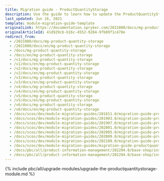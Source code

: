 ```yaml
---
title: Migration guide - ProductQuantityStorage
description: Use the guide to learn how to update the ProductQuantityStorage module.
last_updated: Jun 16, 2021
template: module-migration-guide-template
originalLink: https://documentation.spryker.com/2021080/docs/mg-product-quantity-storage
originalArticleId: 41d929cb-b16c-4552-9284-9fb89f1c478e
redirect_from:
  - /2021080/docs/mg-product-quantity-storage
  - /2021080/docs/en/mg-product-quantity-storage
  - /docs/mg-product-quantity-storage
  - /docs/en/mg-product-quantity-storage
  - /v1/docs/mg-product-quantity-storage
  - /v1/docs/en/mg-product-quantity-storage
  - /v2/docs/mg-product-quantity-storage
  - /v2/docs/en/mg-product-quantity-storage
  - /v3/docs/mg-product-quantity-storage
  - /v3/docs/en/mg-product-quantity-storage
  - /v4/docs/mg-product-quantity-storage
  - /v4/docs/en/mg-product-quantity-storage
  - /v5/docs/mg-product-quantity-storage
  - /v5/docs/en/mg-product-quantity-storage
  - /v6/docs/mg-product-quantity-storage
  - /v6/docs/en/mg-product-quantity-storage
  - /docs/scos/dev/module-migration-guides/201811.0/migration-guide-productquantitystorage.html
  - /docs/scos/dev/module-migration-guides/201903.0/migration-guide-productquantitystorage.html
  - /docs/scos/dev/module-migration-guides/201907.0/migration-guide-productquantitystorage.html
  - /docs/scos/dev/module-migration-guides/202001.0/migration-guide-productquantitystorage.html
  - /docs/scos/dev/module-migration-guides/202005.0/migration-guide-productquantitystorage.html
  - /docs/scos/dev/module-migration-guides/202009.0/migration-guide-productquantitystorage.html
  - /docs/scos/dev/module-migration-guides/202108.0/migration-guide-productquantitystorage.html
  - /docs/scos/dev/module-migration-guides/migration-guide-productquantitystorage.html
  - /docs/pbc/all/product-information-management/202204.0/base-shop/install-and-upgrade/upgrade-modules/upgrade-the-productquantitystorage-module.html
  - /docs/pbc/all/product-information-management/202204.0/base-shop/install-and-upgrade/upgrade-modules/upgrade-the-productrelationstorage-module.html
---
```


{% include pbc/all/upgrade-modules/upgrade-the-productquantitystorage-module.md %} <!-- To edit, see /_includes/pbc/all/upgrade-modules/upgrade-the-productquantitystorage-module.md -->
